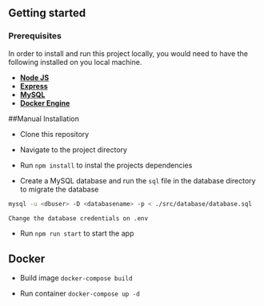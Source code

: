 ## Getting started

### Prerequisites

In order to install and run this project locally, you would need to have the following installed on you local machine.

- [**Node JS**](https://nodejs.org/en/)
- [**Express**](https://expressjs.com/)
- [**MySQL**](https://www.mysql.com/downloads/)
- [**Docker Engine**](https://www.docker.com/)

##Manual Installation

- Clone this repository

- Navigate to the project directory

- Run `npm install` to instal the projects dependencies

- Create a MySQL database and run the `sql` file in the database directory to migrate the database

```sh
mysql -u <dbuser> -D <databasename> -p < ./src/database/database.sql
```

```sh
Change the database credentials on .env
```

- Run `npm run start` to start the app

## Docker

- Build image
`docker-compose build`

- Run container
`docker-compose up -d`
